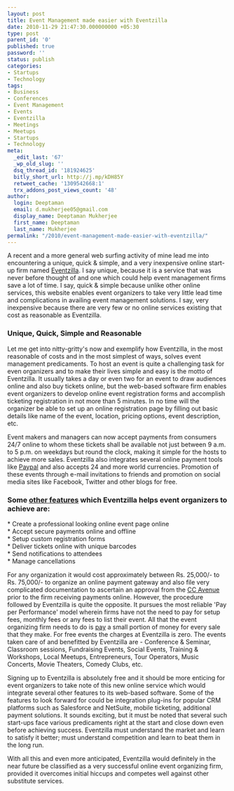 ```yaml
---
layout: post
title: Event Management made easier with Eventzilla
date: 2010-11-29 21:47:30.000000000 +05:30
type: post
parent_id: '0'
published: true
password: ''
status: publish
categories:
- Startups
- Technology
tags:
- Business
- Conferences
- Event Management
- Events
- Eventzilla
- Meetings
- Meetups
- Startups
- Technology
meta:
  _edit_last: '67'
  _wp_old_slug: ''
  dsq_thread_id: '181924625'
  bitly_short_url: http://j.mp/kDH85Y
  retweet_cache: '1309542668:1'
  trx_addons_post_views_count: '48'
author:
  login: Deeptaman
  email: d.mukherjee05@gmail.com
  display_name: Deeptaman Mukherjee
  first_name: Deeptaman
  last_name: Mukherjee
permalink: "/2010/event-management-made-easier-with-eventzilla/"
---
```

<p>A recent and a more general web surfing activity of mine lead me into encountering a unique, quick & simple, and a very inexpensive online start-up firm named <a href="http://www.eventzilla.net/">Eventzilla</a>. I say unique, because it is a service that was never before thought of and one which could help event management firms save a lot of time. I say, quick & simple because unlike other online services, this website enables event organizers to take very little lead time and complications in availing event management solutions. I say, very inexpensive because there are very few or no online services existing that cost as reasonable as Eventzilla.</p>
<h3>Unique, Quick, Simple and Reasonable</h3>
<p>Let me get into nitty-gritty's now and exemplify how Eventzilla, in the most reasonable of costs and in the most simplest of ways, solves event management predicaments. To host an event is quite a challenging task for even organizers and to make their lives simple and easy is the motto of Eventzilla. It usually takes a day or even two for an event to draw audiences online and also buy tickets online, but the web-based software firm enables event organizers to develop online event registration forms and accomplish ticketing registration in not more than 5 minutes. In no time will the organizer be able to set up an online registration page by filling out basic details like name of the event, location, pricing options, event description, etc.</p>

<p>Event makers and managers can now accept payments from consumers 24/7 online to whom these tickets shall be available not just between 9 a.m. to 5 p.m. on weekdays but round the clock, making it simple for the hosts to achieve more sales. Eventzilla also integrates several online payment tools like <a href="https://www.paypal.com/">Paypal</a> and also accepts 24 and more world currencies. Promotion of these events through e-mail invitations to friends and promotion on social media sites like Facebook, Twitter and other blogs for free.</p>
<h3>Some <a href="http://www.eventzilla.net/features">other features</a> which Eventzilla helps event organizers to achieve are:</h3>
<p>* Create a professional looking online event page online<br />
* Accept secure payments online and offline<br />
* Setup custom registration forms<br />
* Deliver tickets online with unique barcodes<br />
* Send notifications to attendees<br />
* Manage cancellations</p>
<p>For any organization it would cost approximately between Rs. 25,000/- to Rs. 75,000/- to organize an online payment gateway and also file very complicated documentation to ascertain an approval from the <a href="http://www.ccavenue.com/">CC Avenue</a> prior to the firm receiving payments online. However, the procedure followed by Eventzilla is quite the opposite. It pursues the most reliable 'Pay per Performance' model wherein firms have not the need to pay for setup fees, monthly fees or any fees to list their event. All that the event organizing firm needs to do is <a href="http://www.eventzilla.net/pricing">pay</a> a small portion of money for every sale that they make. For free events the charges at Eventzilla is zero. The events taken care of and benefitted by Eventzilla are - Conference &  Seminar, Classroom sessions, Fundraising Events, Social Events, Training &amp; Workshops, Local Meetups, Entrepreneurs, Tour Operators, Music Concerts, Movie Theaters,  Comedy Clubs, etc. </p>
<p>Signing up to Eventzilla is absolutely free and it should be more enticing for event organizers to take note of this new online service which would integrate several other features to its web-based software. Some of the features to look forward for could be integration plug-ins for popular CRM platforms such as Salesforce and NetSuite, mobile ticketing, additional payment solutions. It sounds exciting, but it must be noted that several such start-ups face various predicaments right at the start and close down even before achieving success. Eventzilla must understand the market and learn to satisfy it better; must understand competition and learn to beat them in the long run.</p>
<p>With all this and even more anticipated, Eventzilla would definitely in the near future be classified as a very successful online event organizing firm, provided it overcomes initial hiccups and competes well against other substitute services.</p>
